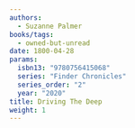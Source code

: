 ```yaml
---
authors:
  - Suzanne Palmer
books/tags:
  - owned-but-unread
date: 1800-04-28
params:
  isbn13: "9780756415068"
  series: "Finder Chronicles"
  series_order: "2"
  year: "2020"
title: Driving The Deep
weight: 1
---
```


<!--more-->
